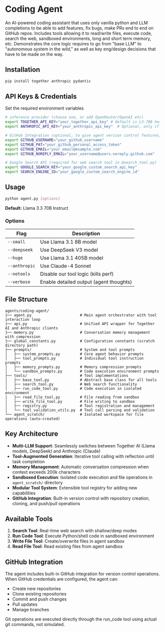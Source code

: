 # Coding Agent

An AI-powered coding assistant that uses only vanilla python and 
LLM completions to be able to add features, fix bugs, make PRs end to end on GitHub repos. 
Includes tools allowing it to read/write files, execute code, search the web, sandboxed environments, 
long and short term memory, etc. Demonstrates the core logic requires to go from 
"base LLM" to "autonomous system in the wild," as well as key eng/design decisions that have 
to be made on the way. 

## Installation

```bash
pip install together anthropic pydantic
```

## API Keys & Credentials

Set the required environment variables

```bash
# inference provider (choose one, or add OpenRouter/OpenAI etc)
export TOGETHER_API_KEY="your_together_api_key" # default is L3-70B hosted on Together AI 
export ANTHROPIC_API_KEY="your_anthropic_api_key"  # Optional, only if using --anthropic

# GitHub Integration (optional, to give agent version control features)
export GITHUB_USERNAME="your_github_username"
export GITHUB_PAT="your_github_personal_access_token"
export GITHUB_EMAIL="your_email@example.com"
export GITHUB_NOREPLY_EMAIL="your_username@users.noreply.github.com"

# Google Search API (required for web search tool in @search_tool.py)
export GOOGLE_SEARCH_KEY="your_google_custom_search_api_key"
export SEARCH_ENGINE_ID="your_google_custom_search_engine_id"
```

## Usage

```bash
python agent.py [options]
```

**Default:** Llama 3.3 70B Instruct 

### Options

| Flag | Description |
|------|-------------|
| `--small` | Use Llama 3.1 8B model |
| `--deepseek` | Use DeepSeek V3 model |
| `--huge` | Use Llama 3.1 405B model |
| `--anthropic` | Use Claude-4 Sonnet |
| `--notools` | Disable our tool logic (kills perf) |
| `--verbose` | Enable detailed output (agent thoughts) |

## File Structure

```
agents/coding-agent/
├── agent.py                      # Main agent orchestrator with tool interaction loop
├── api.py                        # Unified API wrapper for Together AI and Anthropic clients
├── memory.py                     # Conversation memory management with compression
├── global_constants.py           # Configuration constants (scratch directory path)
├── prompts/                      # System and tool prompts
│   ├── system_prompts.py         # Core agent behavior prompts
│   ├── tool_prompts.py           # Individual tool instruction prompts
│   ├── memory_prompts.py         # Memory compression prompts
│   └── sandbox_prompts.py        # Code execution environment prompts
├── tools/                        # Tool implementations
│   ├── base_tool.py              # Abstract base class for all tools
│   ├── search_tool.py            # Web search functionality
│   ├── run_code_tool.py          # Code execution in isolated environment
│   ├── read_file_tool.py         # File reading from sandbox
│   ├── write_file_tool.py        # File writing to sandbox
│   ├── registry.py               # Tool registration and management
│   └── tool_validation_utils.py  # Tool call parsing and validation
└── agent_scratch/                # Isolated workspace for file operations (auto-created)
```

## Key Architecture

- **Multi-LLM Support**: Seamlessly switches between Together AI (Llama models, DeepSeek) and Anthropic (Claude)
- **Tool-Augmented Generation**: Iterative tool calling with reflection until task completion
- **Memory Management**: Automatic conversation compression when context exceeds 200k characters
- **Sandboxed Execution**: Isolated code execution and file operations in `agent_scratch/` directory
- **Modular Tool System**: Extensible tool registry for adding new capabilities
- **GitHub Integration**: Built-in version control with repository creation, cloning, and push/pull operations

## Available Tools

1. **Search Tool**: Real-time web search with shallow/deep modes
2. **Run Code Tool**: Execute Python/shell code in sandboxed environment
3. **Write File Tool**: Create/overwrite files in agent sandbox
4. **Read File Tool**: Read existing files from agent sandbox

## GitHub Integration

The agent includes built-in GitHub integration for version control operations. When GitHub credentials are configured, the agent can:

- Create new repositories
- Clone existing repositories
- Commit and push changes
- Pull updates
- Manage branches

Git operations are executed directly through the run_code tool using actual git commands, not simulated.
